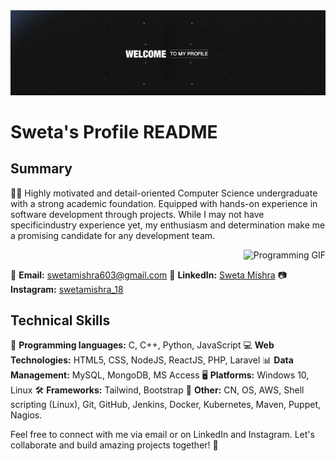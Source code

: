 <div align="center">
  <img src="https://github.com/swetamishra123/swetamishra123/raw/main/download.gif" alt="Download GIF">
</div>

# Sweta's Profile README

## Summary

👩‍🎓 Highly motivated and detail-oriented Computer Science undergraduate with a strong 
academic foundation. Equipped with hands-on experience in software development
through projects. While I may not have specificindustry experience yet, my enthusiasm
and determination make me a promising candidate for any development team.

<div align="right">
  <img src="https://www.google.com/url?sa=i&url=https%3A%2F%2Ftenor.com%2Fview%2Fprogramming-gif-25868426&psig=AOvVaw1YBdhCj8YrKxAJMkxLHEuQ&ust=1695922225839000&source=images&cd=vfe&opi=89978449&ved=0CBAQjRxqFwoTCMjNmeCoy4EDFQAAAAAdAAAAABAg" alt="Programming GIF">
</div>

📧 **Email:** swetamishra603@gmail.com
🔗 **LinkedIn:** [Sweta Mishra](https://www.linkedin.com/in/sweta-mishra-9947041b0/)
📷 **Instagram:** [swetamishra_18](https://www.instagram.com/swetamishra_18/)

## Technical Skills

🚀 **Programming languages:** C, C++, Python, JavaScript
💻 **Web Technologies:** HTML5, CSS, NodeJS, ReactJS, PHP, Laravel 
📊 **Data Management:** MySQL, MongoDB, MS Access
🖥️ **Platforms:** Windows 10, Linux
🛠️ **Frameworks:** Tailwind, Bootstrap
🔧 **Other:** CN, OS, AWS, Shell scripting (Linux), Git, GitHub, Jenkins, Docker, Kubernetes, Maven, Puppet, Nagios.

Feel free to connect with me via email or on LinkedIn and Instagram. Let's collaborate and build amazing projects together! 🚀
